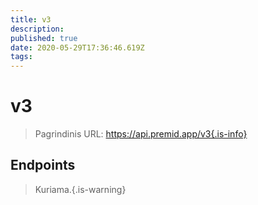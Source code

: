 ```yaml
---
title: v3
description:
published: true
date: 2020-05-29T17:36:46.619Z
tags:
---
```


# v3

> Pagrindinis URL: https://api.premid.app/v3{.is-info}


## Endpoints
> Kuriama.{.is-warning}